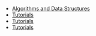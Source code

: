 * [Algorithms and Data Structures](https://vplanetcoding.com/course2)
* [Tutorials](https://codeforces.com/blog/entry/57282)
* [Tutorials](https://www.topcoder.com/community/competitive-programming/tutorials/)
* [Tutorials](https://cp-algorithms.com/)
